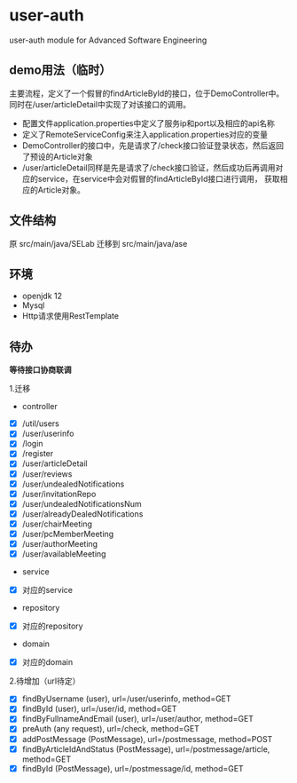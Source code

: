 # user-auth
user-auth module for Advanced Software Engineering

## demo用法（临时）
主要流程，定义了一个假冒的findArticleById的接口，位于DemoController中。同时在/user/articleDetail中实现了对该接口的调用。
- 配置文件application.properties中定义了服务ip和port以及相应的api名称
- 定义了RemoteServiceConfig来注入application.properties对应的变量
- DemoController的接口中，先是请求了/check接口验证登录状态，然后返回了预设的Article对象
- /user/articleDetail同样是先是请求了/check接口验证，然后成功后再调用对应的service，在service中会对假冒的findArticleById接口进行调用，
获取相应的Article对象。
 
## 文件结构
原 src/main/java/SELab 迁移到 src/main/java/ase

## 环境
- openjdk 12
- Mysql
- Http请求使用RestTemplate

## 待办

**等待接口协商联调**

1.迁移
- controller
- [x] /util/users
- [x] /user/userinfo
- [x] /login
- [x] /register
- [x] /user/articleDetail
- [x] /user/reviews
- [x] /user/undealedNotifications
- [x] /user/invitationRepo
- [x] /user/undealedNotificationsNum
- [x] /user/alreadyDealedNotifications
- [x] /user/chairMeeting
- [x] /user/pcMemberMeeting
- [x] /user/authorMeeting
- [x] /user/availableMeeting
- service
- [x] 对应的service
- repository
- [x] 对应的repository
- domain 
- [x] 对应的domain

2.待增加（url待定）
- [x] findByUsername (user), url=/user/userinfo, method=GET
- [x] findById (user), url=/user/id, method=GET
- [x] findByFullnameAndEmail (user), url=/user/author, method=GET
- [x] preAuth (any request), url=/check, method=GET
- [x] addPostMessage (PostMessage), url=/postmessage, method=POST
- [x] findByArticleIdAndStatus (PostMessage), url=/postmessage/article, method=GET
- [x] findById (PostMessage), url=/postmessage/id, method=GET
